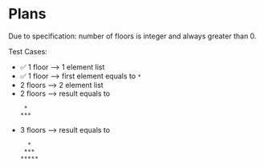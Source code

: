 # Plans

Due to specification: number of floors is integer and always greater than 0.

Test Cases:
- ✅ 1 floor --> 1 element list
- ✅ 1 floor --> first element equals to `*`
- 2 floors --> 2 element list
- 2 floors --> result equals to 
  ```text
   * 
  ***
  ```
- 3 floors --> result equals to
  ```text
    *  
   *** 
  *****
  ```
